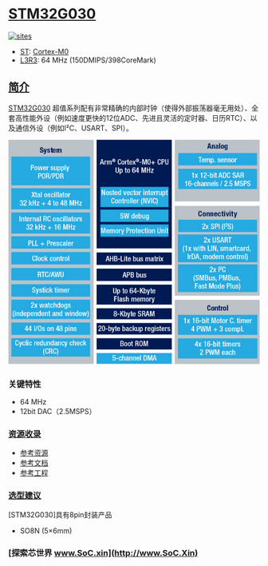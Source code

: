 ﻿# [STM32G030](https://github.com/SoCXin/STM32G030)

[![sites](http://182.61.61.133/link/resources/SoC.png)](http://www.SoC.Xin)

* [ST](https://www.st.com/zh/): [Cortex-M0](https://github.com/SoCXin/Cortex)
* [L3R3](https://github.com/SoCXin/Level): 64 MHz (150DMIPS/398CoreMark)

## [简介](https://github.com/SoCXin/STM32G030/wiki)

[STM32G030](https://github.com/SoCXin/STM32G030) 超值系列配有非常精确的内部时钟（使得外部振荡器毫无用处）、全套高性能外设（例如速度更快的12位ADC、先进且灵活的定时器、日历RTC）、以及通信外设（例如I²C、USART、SPI）。

[![sites](docs/STM32G030.png)](https://www.st.com/zh/microcontrollers-microprocessors/stm32f2x7.html)

### 关键特性

* 64 MHz
* 12bit DAC（2.5MSPS）

### [资源收录](https://github.com/SoCXin)

* [参考资源](src/)
* [参考文档](docs/)
* [参考工程](project/)

### [选型建议](https://github.com/SoCXin)

[STM32G030]具有8pin封装产品

* SO8N (5×6mm)

### [探索芯世界 www.SoC.xin](http://www.SoC.Xin)
